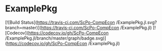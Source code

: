 # ExamplePkg

[![Build Status](https://travis-ci.com/ScPo-CompEcon /ExamplePkg.jl.svg?branch=master)](https://travis-ci.com/ScPo-CompEcon /ExamplePkg.jl)
[![Codecov](https://codecov.io/gh/ScPo-CompEcon /ExamplePkg.jl/branch/master/graph/badge.svg)](https://codecov.io/gh/ScPo-CompEcon /ExamplePkg.jl)
